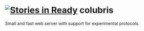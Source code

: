 [![Stories in Ready](https://badge.waffle.io/aggieben/colubris.png?label=ready)](https://waffle.io/aggieben/colubris)
colubris
========

Small and fast web server with support for experimental protocols.
